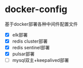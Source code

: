 # docker-config
基于docker部署各种中间件配置文件
- [x] elk部署
- [x] redis cluster部署
- [x] redis sentinel部署
- [x] pulsar部署
- [ ] mysql双主+keepalived部署

